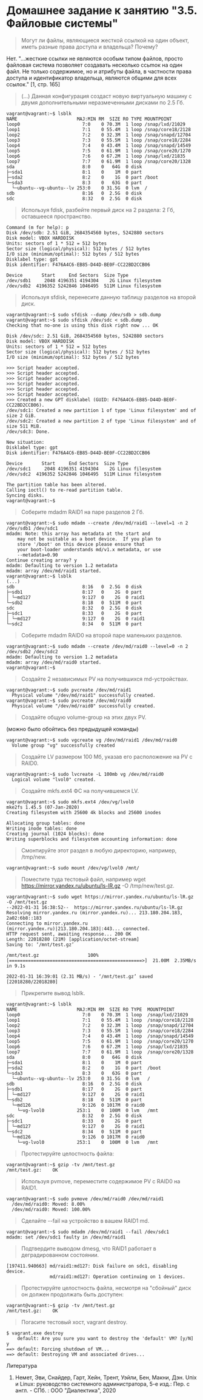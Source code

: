 # Домашнее задание к занятию "3.5. Файловые системы"

> Могут ли файлы, являющиеся жесткой ссылкой на один объект, иметь
> разные права доступа и владельца? Почему?

Нет.  "...жесткие ссылки не являются особым типом файлов, просто
файловая система позволяет создавать несколько ссьmок на один файл. Не
только содержимое, но и атрибуты файла, в частности права доступа и
идентификатор владельца, являются общими для всех ссылок." [1,
стр. 165]

> (...) Данная конфигурация создаст новую виртуальную машину с двумя
> дополнительными неразмеченными дисками по 2.5 Гб.

```
vagrant@vagrant:~$ lsblk
NAME                      MAJ:MIN RM  SIZE RO TYPE MOUNTPOINT
loop0                       7:0    0 70.3M  1 loop /snap/lxd/21029
loop1                       7:1    0 55.4M  1 loop /snap/core18/2128
loop2                       7:2    0 32.3M  1 loop /snap/snapd/12704
loop3                       7:3    0 55.5M  1 loop /snap/core18/2284
loop4                       7:4    0 43.4M  1 loop /snap/snapd/14549
loop5                       7:5    0 61.9M  1 loop /snap/core20/1270
loop6                       7:6    0 67.2M  1 loop /snap/lxd/21835
loop7                       7:7    0 61.9M  1 loop /snap/core20/1328
sda                         8:0    0   64G  0 disk
├─sda1                      8:1    0    1M  0 part
├─sda2                      8:2    0    1G  0 part /boot
└─sda3                      8:3    0   63G  0 part
  └─ubuntu--vg-ubuntu--lv 253:0    0 31.5G  0 lvm  /
sdb                         8:16   0  2.5G  0 disk
sdc                         8:32   0  2.5G  0 disk
```

> Используя fdisk, разбейте первый диск на 2 раздела: 2 Гб, оставшееся
> пространство.

```
Command (m for help): p
Disk /dev/sdb: 2.51 GiB, 2684354560 bytes, 5242880 sectors
Disk model: VBOX HARDDISK
Units: sectors of 1 * 512 = 512 bytes
Sector size (logical/physical): 512 bytes / 512 bytes
I/O size (minimum/optimal): 512 bytes / 512 bytes
Disklabel type: gpt
Disk identifier: F476A4C6-EB85-D44D-BE0F-CC22BD2CCB06

Device       Start     End Sectors  Size Type
/dev/sdb1     2048 4196351 4194304    2G Linux filesystem
/dev/sdb2  4196352 5242846 1046495  511M Linux filesystem
```

> Используя sfdisk, перенесите данную таблицу разделов на второй диск.

```
vagrant@vagrant:~$ sudo sfdisk --dump /dev/sdb > sdb.dump
vagrant@vagrant:~$ sudo sfdisk /dev/sdc < sdb.dump
Checking that no-one is using this disk right now ... OK

Disk /dev/sdc: 2.51 GiB, 2684354560 bytes, 5242880 sectors
Disk model: VBOX HARDDISK
Units: sectors of 1 * 512 = 512 bytes
Sector size (logical/physical): 512 bytes / 512 bytes
I/O size (minimum/optimal): 512 bytes / 512 bytes

>>> Script header accepted.
>>> Script header accepted.
>>> Script header accepted.
>>> Script header accepted.
>>> Script header accepted.
>>> Script header accepted.
>>> Created a new GPT disklabel (GUID: F476A4C6-EB85-D44D-BE0F-CC22BD2CCB06).
/dev/sdc1: Created a new partition 1 of type 'Linux filesystem' and of size 2 GiB.
/dev/sdc2: Created a new partition 2 of type 'Linux filesystem' and of size 511 MiB.
/dev/sdc3: Done.

New situation:
Disklabel type: gpt
Disk identifier: F476A4C6-EB85-D44D-BE0F-CC22BD2CCB06

Device       Start     End Sectors  Size Type
/dev/sdc1     2048 4196351 4194304    2G Linux filesystem
/dev/sdc2  4196352 5242846 1046495  511M Linux filesystem

The partition table has been altered.
Calling ioctl() to re-read partition table.
Syncing disks.
vagrant@vagrant:~$
```

> Соберите mdadm RAID1 на паре разделов 2 Гб.

```
vagrant@vagrant:~$ sudo mdadm --create /dev/md/raid1 --level=1 -n 2 /dev/sdb1 /dev/sdc1
mdadm: Note: this array has metadata at the start and
    may not be suitable as a boot device.  If you plan to
    store '/boot' on this device please ensure that
    your boot-loader understands md/v1.x metadata, or use
    --metadata=0.90
Continue creating array? y
mdadm: Defaulting to version 1.2 metadata
mdadm: array /dev/md/raid1 started.
vagrant@vagrant:~$ lsblk
(...)
sdb                         8:16   0  2.5G  0 disk
├─sdb1                      8:17   0    2G  0 part
│ └─md127                   9:127  0    2G  0 raid1
└─sdb2                      8:18   0  511M  0 part
sdc                         8:32   0  2.5G  0 disk
├─sdc1                      8:33   0    2G  0 part
│ └─md127                   9:127  0    2G  0 raid1
└─sdc2                      8:34   0  511M  0 part
```

> Соберите mdadm RAID0 на второй паре маленьких разделов.

```
vagrant@vagrant:~$ sudo mdadm --create /dev/md/raid0 --level=0 -n 2 /dev/sdb2 /dev/sdc2
mdadm: Defaulting to version 1.2 metadata
mdadm: array /dev/md/raid0 started.
vagrant@vagrant:~$
```

> Создайте 2 независимых PV на получившихся md-устройствах.

```
vagrant@vagrant:~$ sudo pvcreate /dev/md/raid1
  Physical volume "/dev/md/raid1" successfully created.
vagrant@vagrant:~$ sudo pvcreate /dev/md/raid0
  Physical volume "/dev/md/raid0" successfully created.
```

> Создайте общую volume-group на этих двух PV.

(можно было обойтись без предыдущей команды)

```
vagrant@vagrant:~$ sudo vgcreate vg /dev/md/raid1 /dev/md/raid0
  Volume group "vg" successfully created
```

> Создайте LV размером 100 Мб, указав его расположение на PV с RAID0.

```
vagrant@vagrant:~$ sudo lvcreate -L 100mb vg /dev/md/raid0
  Logical volume "lvol0" created.
```

> Создайте mkfs.ext4 ФС на получившемся LV.

```
vagrant@vagrant:~$ sudo mkfs.ext4 /dev/vg/lvol0
mke2fs 1.45.5 (07-Jan-2020)
Creating filesystem with 25600 4k blocks and 25600 inodes

Allocating group tables: done
Writing inode tables: done
Creating journal (1024 blocks): done
Writing superblocks and filesystem accounting information: done
```

> Смонтируйте этот раздел в любую директорию, например, /tmp/new.

```
vagrant@vagrant:~$ sudo mount /dev/vg/lvol0 /mnt/
```

> Поместите туда тестовый файл, например wget
> https://mirror.yandex.ru/ubuntu/ls-lR.gz -O /tmp/new/test.gz.

```
vagrant@vagrant:~$ sudo wget https://mirror.yandex.ru/ubuntu/ls-lR.gz -O /mnt/test.gz
--2022-01-31 16:38:52--  https://mirror.yandex.ru/ubuntu/ls-lR.gz
Resolving mirror.yandex.ru (mirror.yandex.ru)... 213.180.204.183, 2a02:6b8::183
Connecting to mirror.yandex.ru (mirror.yandex.ru)|213.180.204.183|:443... connected.
HTTP request sent, awaiting response... 200 OK
Length: 22018280 (21M) [application/octet-stream]
Saving to: ‘/mnt/test.gz’

/mnt/test.gz                  100%[=================================================>]  21.00M  2.35MB/s    in 9.1s

2022-01-31 16:39:01 (2.31 MB/s) - ‘/mnt/test.gz’ saved [22018280/22018280]
```

> Прикрепите вывод lsblk.

```
vagrant@vagrant:~$ lsblk
NAME                      MAJ:MIN RM  SIZE RO TYPE  MOUNTPOINT
loop0                       7:0    0 70.3M  1 loop  /snap/lxd/21029
loop1                       7:1    0 55.4M  1 loop  /snap/core18/2128
loop2                       7:2    0 32.3M  1 loop  /snap/snapd/12704
loop3                       7:3    0 55.5M  1 loop  /snap/core18/2284
loop4                       7:4    0 43.4M  1 loop  /snap/snapd/14549
loop5                       7:5    0 61.9M  1 loop  /snap/core20/1270
loop6                       7:6    0 67.2M  1 loop  /snap/lxd/21835
loop7                       7:7    0 61.9M  1 loop  /snap/core20/1328
sda                         8:0    0   64G  0 disk
├─sda1                      8:1    0    1M  0 part
├─sda2                      8:2    0    1G  0 part  /boot
└─sda3                      8:3    0   63G  0 part
  └─ubuntu--vg-ubuntu--lv 253:0    0 31.5G  0 lvm   /
sdb                         8:16   0  2.5G  0 disk
├─sdb1                      8:17   0    2G  0 part
│ └─md127                   9:127  0    2G  0 raid1
└─sdb2                      8:18   0  511M  0 part
  └─md126                   9:126  0 1017M  0 raid0
    └─vg-lvol0            253:1    0  100M  0 lvm   /mnt
sdc                         8:32   0  2.5G  0 disk
├─sdc1                      8:33   0    2G  0 part
│ └─md127                   9:127  0    2G  0 raid1
└─sdc2                      8:34   0  511M  0 part
  └─md126                   9:126  0 1017M  0 raid0
    └─vg-lvol0            253:1    0  100M  0 lvm   /mnt
```

> Протестируйте целостность файла:

```
vagrant@vagrant:~$ gzip -tv /mnt/test.gz
/mnt/test.gz:    OK
```

> Используя pvmove, переместите содержимое PV с RAID0 на RAID1.

```
vagrant@vagrant:~$ sudo pvmove /dev/md/raid0 /dev/md/raid1
  /dev/md/raid0: Moved: 8.00%
  /dev/md/raid0: Moved: 100.00%
```

> Сделайте --fail на устройство в вашем RAID1 md.

```
vagrant@vagrant:~$ sudo mdadm /dev/md/raid1 --fail /dev/sdc1
mdadm: set /dev/sdc1 faulty in /dev/md/raid1
```

> Подтвердите выводом dmesg, что RAID1 работает в деградированном
> состоянии.

```
[197411.940663] md/raid1:md127: Disk failure on sdc1, disabling device.
                md/raid1:md127: Operation continuing on 1 devices.
```

> Протестируйте целостность файла, несмотря на "сбойный" диск он
> должен продолжать быть доступен:

```
vagrant@vagrant:~$ gzip -tv /mnt/test.gz
/mnt/test.gz:    OK
```

> Погасите тестовый хост, vagrant destroy.

```
$ vagrant.exe destroy
    default: Are you sure you want to destroy the 'default' VM? [y/N] y
==> default: Forcing shutdown of VM...
==> default: Destroying VM and associated drives...
```

Литература

1. Немет, Эви, Снайдер, Гарт, Хейн, Трент, Уэйли, Бен, Макни, Дэн.
Uпix и Linux: руководство системного администратора, 5-е изд.: Пер. с
англ. - СПб. : ООО "Диалектика", 2020
